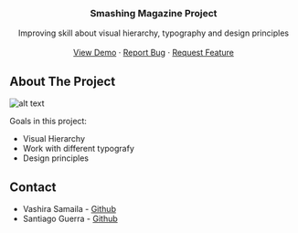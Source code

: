 <!--
*** Thanks for checking out this README Template. If you have a suggestion that would
*** make this better, please fork the repo and create a pull request or simply open
*** an issue with the tag "enhancement".
*** Thanks again! Now go create something AMAZING! :D
-->





<!-- PROJECT SHIELDS -->
<!--
*** I'm using markdown "reference style" links for readability.
*** Reference links are enclosed in brackets [ ] instead of parentheses ( ).
*** See the bottom of this document for the declaration of the reference variables
*** for contributors-url, forks-url, etc. This is an optional, concise syntax you may use.
*** https://www.markdownguide.org/basic-syntax/#reference-style-links
-->



<!-- PROJECT LOGO -->
<br />
<p align="center">
  <h3 align="center">Smashing Magazine Project</h3>

  <p align="center">
    Improving skill about visual hierarchy, typography and design principles
    <br />
    <br />
    <a href="#">View Demo</a>
    ·
    <a href="#">Report Bug</a>
    ·
    <a href="#">Request Feature</a>
  </p>
</p>


<!-- ABOUT THE PROJECT -->
## About The Project

![alt text](https://imagensn.com/images/2019/09/23/Anotacion-2019-09-23-170757.png "Logo Title Text 1")

Goals in this project:
* Visual Hierarchy
* Work with different typografy
* Design principles


<!-- CONTACT -->
## Contact

* Vashira Samaila - [Github](https://github.com/Vashiramusa)
* Santiago Guerra - [Github](https://github.com/SantiagoGuerra)




